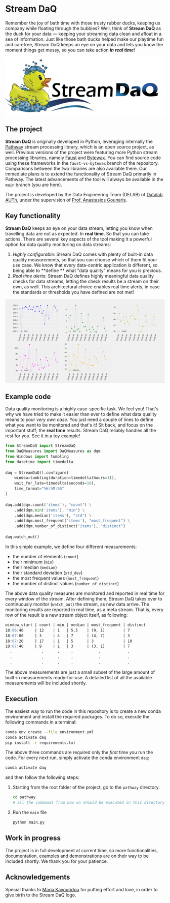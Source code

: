 # Stream DaQ

Remember the joy of bath time with those trusty rubber ducks, keeping us company while floating through the bubbles?
Well, think of **Stream DaQ** as the duck for your data — keeping your streaming data clean and afloat in a sea of
information. Just like those bath ducks helped make our playtime fun and carefree, Stream DaQ keeps an eye on your data
and lets you know the moment things get messy, so you can take action ***in real time***!

<p align="center">
    <img align="middle" src="Stream%20DaQ%20logo.png" alt="Stream Data Quality logo: a rubber duck and text"/>
</p>

## The project

**Stream DaQ** is originally developed in Python, leveraging internally
the [Pathway](https://github.com/pathwaycom/pathway) stream processing library, which is an open source project, as
well. Previous versions of the project were featuring more Python stream processing libraries,
namely [Faust](https://faust-streaming.github.io/faust/) and [Bytewax](https://bytewax.io/). You can find source code
using these frameworks in the `faust-vs-bytewax` branch of the repository. Comparisons between the two libraries are
also available there. Our immediate plans is to extend the functionality of Stream DaQ primarily in Pathway. The latest
advancements of the tool will always be available in the `main` branch (you are here).

The project is developed by the Data Engineering Team (DELAB) of [Datalab AUTh](https://datalab.csd.auth.gr/), under the
supervision of [Prof. Anastasios Gounaris](https://datalab-old.csd.auth.gr/~gounaris/).

## Key functionality

**Stream DaQ** keeps an eye on your data stream, letting you know when travelling data are not as expected. In **real
time**. So that you can take actions. There are several key aspects of the tool making it a powerful option for data
quality monitoring on data streams:

1. *Highly configurable*: Stream DaQ comes with plenty of built-in data quality measurements, so that you can choose
   which of them fit your use case. We know that every data-centric application is different, so being able to **define
   ** what "data quality" means for you is precious.
2. *Real time alerts*: Stream DaQ defines highly meaningful data quality checks for data streams, letting the check
   results be a stream on their own, as well. This architectural choice enables real time alerts, in case the standards
   or thresholds you have defined are not met!

<p align="center">
    <img align="middle" src="dq_dashboard/dq_dashboard.gif" alt="Stream Data Quality dashboard animation"/>
</p>

## Example code

Data quality monitoring is a highly case-specific task. We feel you! That's why we have tried to make it easier than
ever to define what data quality means to your *very own case*. You just need a couple of lines to define what you want
to be monitored and that's it! Sit back, and focus on the important stuff; the **real time** results. Stream DaQ
reliably handles all the rest for you. See it in a toy example!

```python
from StreamDaQ import StreamDaQ
from DaQMeasures import DaQMeasures as dqm
from Windows import tumbling
from datetime import timedelta

daq = StreamDaQ().configure(
    window=tumbling(duration=timedelta(hours=1)),
    wait_for_late=timedelta(seconds=10),
    time_format="%H:%M:%S"
)

daq.add(dqm.count('items'), "count") \
    .add(dqm.min('items'), "min") \
    .add(dqm.median('items'), "std") \
    .add(dqm.most_frequent('items'), "most_frequent") \
    .add(dqm.number_of_distinct('items'), "distinct")

daq.watch_out()
```

In this simple example, we define four different measurements:

- the number of elements (`count`)
- their minimum (`min`)
- their median (`median`)
- their standard deviation (`std_dev`)
- the most frequent values (`most_frequent`)
- the number of distinct values (`number_of_distinct`)

The above data quality measures are monitored and reported in real time for every window of the stream.
After defining them, Stream DaQ takes over to continuously monitor (`watch_out`) the stream, as new data arrive.
The monitoring results are reported in real time, as a meta stream. That is, every row of the result is a new stream
object itself, as following:

```markdown
window_start | count | min | median | most_frequent | distinct
18:06:40     | 12    | 1   | 5.5    | (9, 1)        | 7
18:07:00     | 3     | 4   | 7      | (4, 7)        | 3
18:07:20     | 17    | 1   | 5      | 3             | 10
18:07:40     | 9     | 1   | 3      | (3, 1)        | 7
  .             .      .     .           .            .
  .             .      .     .           .            .
  .             .      .     .           .            .
```

The above measurements are just a small subset of the large amount of built-in measurements ready-for-use. A detailed 
list of all the available measurements will be included shortly.

## Execution

The easiest way to run the code in this repository is to create a new conda environment and install the required
packages. To do so, execute the following commands in a terminal:

   ```bash
   conda env create --file environment.yml
   conda activate daq
   pip install -r requirements.txt
   ```

The above three commands are required only the *first* time you run the code. For every next run, simply activate
the conda environment `daq`:

   ```bash
   conda activate daq
   ```

and then follow the following steps:

1. Starting from the root folder of the project, go to the `pathway` directory.
   ```bash
   cd pathway
   # all the commands from now on should be executed in this directory
   ```
1. Run the `main` file
    ```bash
    python main.py
    ```

## Work in progress

The project is in full development at current time, so more functionalities, documentation, examples and demonstrations
are on their way to be included shortly. We thank you for your patience.

## Acknowledgements

Special thanks to [Maria Kavouridou](https://www.linkedin.com/in/maria-kavouridou/) for putting effort and love, in
order to give birth to the Stream DaQ logo.

